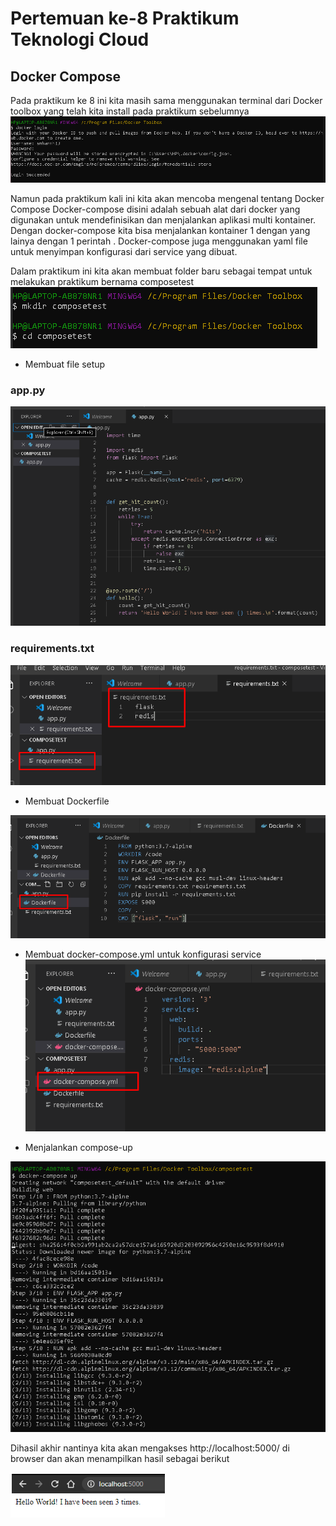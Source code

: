 # Pertemuan ke-8 Praktikum Teknologi Cloud

## Docker Compose

Pada praktikum ke 8 ini kita masih sama menggunakan terminal dari Docker toolbox yang telah kita install pada praktikum sebelumnya
![~](https://github.com/amharnh/tekn-cloud-computing/blob/master/minggu-08/Image/1.png)

Namun pada praktikum kali ini kita akan mencoba mengenal tentang Docker Compose
Docker-compose disini adalah sebuah alat dari docker yang digunakan untuk mendefinisikan dan menjalankan aplikasi multi kontainer. Dengan docker-compose kita bisa menjalankan kontainer 1 dengan yang lainya dengan 1 perintah . Docker-compose juga menggunakan yaml file untuk menyimpan konfigurasi dari service yang dibuat.

Dalam praktikum ini kita akan membuat folder baru sebagai tempat untuk melakukan praktikum bernama composetest
![~](https://github.com/amharnh/tekn-cloud-computing/blob/master/minggu-08/Image/2.png)

- Membuat file setup 
### app.py
![~](https://github.com/amharnh/tekn-cloud-computing/blob/master/minggu-08/Image/3.png)

### requirements.txt
![~](https://github.com/amharnh/tekn-cloud-computing/blob/master/minggu-08/Image/4.png)

- Membuat Dockerfile

![~](https://github.com/amharnh/tekn-cloud-computing/blob/master/minggu-08/Image/5.png)

- Membuat docker-compose.yml untuk konfigurasi service
![~](https://github.com/amharnh/tekn-cloud-computing/blob/master/minggu-08/Image/6.png)

- Menjalankan compose-up

![~](https://github.com/amharnh/tekn-cloud-computing/blob/master/minggu-08/Image/7.png)

Dihasil akhir nantinya kita akan mengakses http://localhost:5000/ di browser dan akan menampilkan hasil sebagai berikut

![~](https://github.com/amharnh/tekn-cloud-computing/blob/master/minggu-08/Image/8.png)
